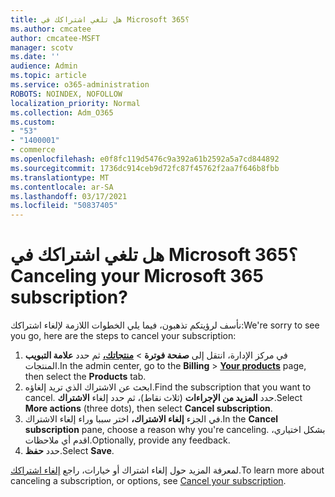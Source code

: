 ```yaml
---
title: هل تلغي اشتراكك في Microsoft 365؟
ms.author: cmcatee
author: cmcatee-MSFT
manager: scotv
ms.date: ''
audience: Admin
ms.topic: article
ms.service: o365-administration
ROBOTS: NOINDEX, NOFOLLOW
localization_priority: Normal
ms.collection: Adm_O365
ms.custom:
- "53"
- "1400001"
- commerce
ms.openlocfilehash: e0f8fc119d5476c9a392a61b2592a5a7cd844892
ms.sourcegitcommit: 1736dc914ceb9d72fc87f45762f2aa7f646b8fbb
ms.translationtype: MT
ms.contentlocale: ar-SA
ms.lasthandoff: 03/17/2021
ms.locfileid: "50837405"
---
```

# <a name="canceling-your-microsoft-365-subscription"></a><span data-ttu-id="152f6-102">هل تلغي اشتراكك في Microsoft 365؟</span><span class="sxs-lookup"><span data-stu-id="152f6-102">Canceling your Microsoft 365 subscription?</span></span>

<span data-ttu-id="152f6-103">نأسف لرؤيتكم تذهبون، فيما يلي الخطوات اللازمة لإلغاء اشتراكك:</span><span class="sxs-lookup"><span data-stu-id="152f6-103">We're sorry to see you go, here are the steps to cancel your subscription:</span></span>

1. <span data-ttu-id="152f6-104">في مركز الإدارة، انتقل إلى **صفحة فوترة**  >  **[منتجاتك،](https://go.microsoft.com/fwlink/p/?linkid=842054)** ثم حدد **علامة التبويب** المنتجات.</span><span class="sxs-lookup"><span data-stu-id="152f6-104">In the admin center, go to the **Billing** > **[Your products](https://go.microsoft.com/fwlink/p/?linkid=842054)** page, then select the **Products** tab.</span></span>
2. <span data-ttu-id="152f6-105">ابحث عن الاشتراك الذي تريد إلغاؤه.</span><span class="sxs-lookup"><span data-stu-id="152f6-105">Find the subscription that you want to cancel.</span></span> <span data-ttu-id="152f6-106">حدد **المزيد من الإجراءات** (ثلاث نقاط)، ثم حدد إلغاء **الاشتراك**.</span><span class="sxs-lookup"><span data-stu-id="152f6-106">Select **More actions** (three dots), then select **Cancel subscription**.</span></span>
3. <span data-ttu-id="152f6-107">في الجزء **إلغاء الاشتراك،** اختر سببا وراء إلغاء الاشتراك.</span><span class="sxs-lookup"><span data-stu-id="152f6-107">In the **Cancel subscription** pane, choose a reason why you're canceling.</span></span> <span data-ttu-id="152f6-108">بشكل اختياري، اقدم أي ملاحظات.</span><span class="sxs-lookup"><span data-stu-id="152f6-108">Optionally, provide any feedback.</span></span>
4. <span data-ttu-id="152f6-109">حدد **حفظ**.</span><span class="sxs-lookup"><span data-stu-id="152f6-109">Select **Save**.</span></span>

<span data-ttu-id="152f6-110">لمعرفة المزيد حول إلغاء اشتراك أو خيارات، راجع [إلغاء اشتراكك](https://docs.microsoft.com/microsoft-365/commerce/subscriptions/cancel-your-subscription).</span><span class="sxs-lookup"><span data-stu-id="152f6-110">To learn more about canceling a subscription, or options, see [Cancel your subscription](https://docs.microsoft.com/microsoft-365/commerce/subscriptions/cancel-your-subscription).</span></span>